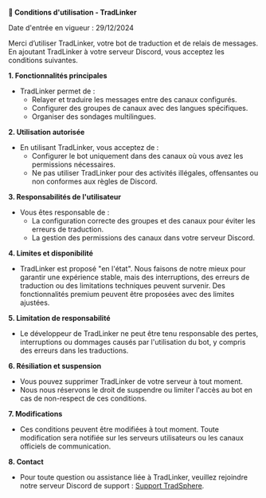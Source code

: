 **📜 Conditions d'utilisation - TradLinker**

Date d'entrée en vigueur : 29/12/2024

Merci d’utiliser TradLinker, votre bot de traduction et de relais de messages. En ajoutant TradLinker à votre serveur Discord, vous acceptez les conditions suivantes.

**1. Fonctionnalités principales**
- TradLinker permet de :
  - Relayer et traduire les messages entre des canaux configurés.
  - Configurer des groupes de canaux avec des langues spécifiques.
  - Organiser des sondages multilingues.

**2. Utilisation autorisée**
- En utilisant TradLinker, vous acceptez de :
  - Configurer le bot uniquement dans des canaux où vous avez les permissions nécessaires.
  - Ne pas utiliser TradLinker pour des activités illégales, offensantes ou non conformes aux règles de Discord.

**3. Responsabilités de l'utilisateur**
- Vous êtes responsable de :
  - La configuration correcte des groupes et des canaux pour éviter les erreurs de traduction.
  - La gestion des permissions des canaux dans votre serveur Discord.

**4. Limites et disponibilité**
- TradLinker est proposé "en l'état". Nous faisons de notre mieux pour garantir une expérience stable, mais des interruptions, des erreurs de traduction ou des limitations techniques peuvent survenir. Des fonctionnalités premium peuvent être proposées avec des limites ajustées.

**5. Limitation de responsabilité**
- Le développeur de TradLinker ne peut être tenu responsable des pertes, interruptions ou dommages causés par l'utilisation du bot, y compris des erreurs dans les traductions.

**6. Résiliation et suspension**
- Vous pouvez supprimer TradLinker de votre serveur à tout moment.
- Nous nous réservons le droit de suspendre ou limiter l'accès au bot en cas de non-respect de ces conditions.

**7. Modifications**
- Ces conditions peuvent être modifiées à tout moment. Toute modification sera notifiée sur les serveurs utilisateurs ou les canaux officiels de communication.

**8. Contact**
- Pour toute question ou assistance liée à TradLinker, veuillez rejoindre notre serveur Discord de support : [Support TradSphere](https://discord.gg/c5zvbAWwu8).
